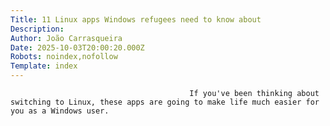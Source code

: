 ```yaml
---
Title: 11 Linux apps Windows refugees need to know about
Description: 
Author: João Carrasqueira
Date: 2025-10-03T20:00:20.000Z
Robots: noindex,nofollow
Template: index
---
```


                                            If you've been thinking about switching to Linux, these apps are going to make life much easier for you as a Windows user.
                                        